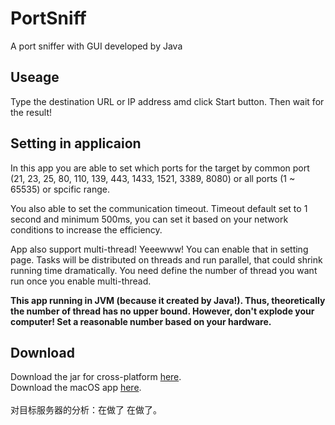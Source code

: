 # PortSniff
A port sniffer with GUI developed by Java

## Useage
Type the destination URL or IP address amd click Start button. 
Then wait for the result!

## Setting in applicaion
In this app you are able to set which ports for the target by common port 
(21, 23, 25, 80, 110, 139, 443, 1433, 1521, 3389, 8080) or all ports (1 ~ 65535) 
or spcific range.

You also able to set the communication timeout.  Timeout default set to 1 second and minimum 500ms, 
you can set it based on your network conditions to increase the efficiency. 

App also support multi-thread! Yeeewww! You can enable that in setting page. Tasks will be distributed 
on threads and run parallel, that could shrink running time dramatically. You need define the number of
thread you want run once you enable multi-thread.

**This app running in JVM (because it created by Java!). Thus, theoretically the number of thread has no upper bound. 
However, don't explode your computer! Set a reasonable number based on your hardware.**

## Download
Download the jar for cross-platform [here](https://github.com/TyraelDLee/PortSniff/releases/tag/v1.6).
<br>Download the macOS app [here](https://github.com/TyraelDLee/PortSniff/releases/tag/v1.6-mac).
<br><br>对目标服务器的分析：在做了 在做了。

